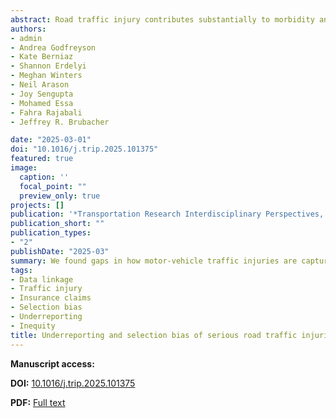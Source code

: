 ```yaml
---
abstract: Road traffic injury contributes substantially to morbidity and mortality. Canada stands out among developed countries in not conducting a national household travel survey, leading to a dearth of national transportation mode data and risk calculations that have appropriate denominators. Since traffic injuries are specific to the mode of travel used, these risk calculations should consider travel mode.  Census data on mode of commute is one of the few sources of these data for persons aged 15 and over. This study leveraged a national data linkage cohort, the Canadian Census Health and Environment Cohorts, that connects census sociodemographic and commute mode data with records of deaths and hospitalizations, enabling assessment of road traffic injury associations by indicators of mode of travel (commuter mode). We examined longitudinal (1996–2019) bicyclist, pedestrian, and motor vehicle occupant injury and fatality risk in the Canadian Census Health and Environment Cohorts by commuter mode and sociodemographic characteristics using Cox proportional hazards models within the working adult population.  We estimated positive associations between commute mode and same mode injury and fatality, particularly for bicycle commuters (hazard ratios for bicycling injury was 9.1 and for bicycling fatality was 11). Low-income populations and Indigenous people had increased injury risk across all modes. This study shows inequities in transportation injury risk in Canada and underscores the importance of adjusting for mode of travel when examining differences between population groups
authors:
- admin
- Andrea Godfreyson
- Kate Berniaz
- Shannon Erdelyi
- Meghan Winters
- Neil Arason
- Joy Sengupta
- Mohamed Essa
- Fahra Rajabali
- Jeffrey R. Brubacher

date: "2025-03-01"
doi: "10.1016/j.trip.2025.101375"
featured: true
image:
  caption: ''
  focal_point: ""
  preview_only: true
projects: []
publication: '*Transportation Research Interdisciplinary Perspectives, 30* (March)'
publication_short: ""
publication_types:
- "2"
publishDate: "2025-03"
summary: We found gaps in how motor-vehicle traffic injuries are captured across British Columbia's administrative datasets, with insurance claims recording the highest percentage of injuries (95.7% for drivers, 83.3% for cyclists, 76.5% for pedestrians), yet substantial proportions of hospitalized individuals missing from both insurance and police records, particularly among vulnerable road users and low-income populations—potentially perpetuating inequities when these incomplete datasets inform safety investment priorities.
tags:
- Data linkage
- Traffic injury
- Insurance claims
- Selection bias
- Underreporting
- Inequity
title: Underreporting and selection bias of serious road traffic injuries in auto insurance claims and police reports in British Columbia, Canada
---
```


**Manuscript access:**

**DOI:** [10.1016/j.trip.2025.101375](https://doi.org/10.1016/j.trip.2025.101375)

**PDF:** [Full text](./manuscript.pdf) 
